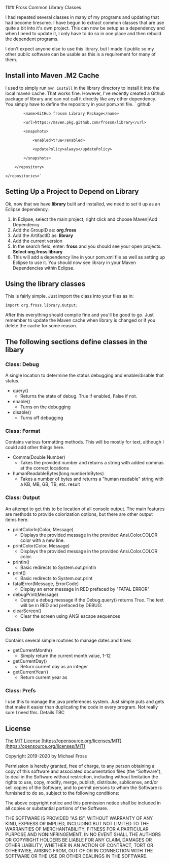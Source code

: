 11## Fross Common Library Classes

I had repeated several classes in many of my programs and updating that had become tiresome.  I have begun to extract common classes that are use quite a bit into it's own project.  This can now be setup as a dependency and when I need to update it, I only have to do so in one place and then rebuild the dependent programs.

I don't expect anyone else to use this library, but I made it public so my other public software can be usable as this is a requirement for many of them.

## Install into Maven .M2 Cache
I used to simply run `mvn install` in the library directory to install it into the local maven cache.  That works fine.  However, I've recently created a Github package of library and can not call it directly like any other dependency.  You simply have to define the repository in your pom.xml file.
`	<!-- Define my custom Github repository where Library lives -->
	<repositories>
		<repository>
			<id>github</id>
			
			<name>GitHub frossm Library Package</name>
			
			<url>https://maven.pkg.github.com/frossm/library</url>
			
			<snapshots>
			
				<enabled>true</enabled>
				
				<updatePolicy>always</updatePolicy>
				
			</snapshots>
			
		</repository>
		
	</repositories>`

## Setting Up a Project to Depend on Library
Ok, now that we have **library** built and installed, we need to set it up as an Eclipse dependency.

 1. In Eclipse, select the main project, right click and choose Maven|Add Dependency
 2. Add the GroupID as: **org.fross**
 3. Add the ArtifactID as: **library**
 4. Add the current version
 5. In the search field, enter: **fross** and you should see your open projects.  **Select org.fross library**
 6. This will add a dependency line in your pom.xml file as well as setting up Eclipse to use it.  You should now see library in your Maven Dependencies within Eclipse.

## Using the library classes
This is fairly simple.  Just import the class into your files as in:

    import org.fross.library.Output;

After this everything should compile fine and you'll be good to go.  Just  remember to update the Maven cache when library is changed or if you delete the cache for some reason.

## The following sections define classes in the libary
### Class: Debug
A single location to determine the status debugging and enable/disable that status.
 - query()
	 - Returns the state of debug.  True if enabled, False if not.
 - enable()
	 - Turns on the debugging
 - disable()
	 - Turns off debugging

### Class: Format
Contains various formatting methods.  This will be mostly for text, although I could add other things here.
 - Comma(Double Number)
	 - Takes the provided number and returns a string with added commas at the correct locations
- humanReadableBytes(long numberInBytes)
	- Takes a number of bytes and returns a "human readable" string with a KB, MB, GB, TB, etc. result

### Class: Output
An attempt to get this to be location of all console output.  The main features are methods to provide colorization options, but there are other output items here.
 - printColorln(Color, Message)
  	 - Displays the provided message in the provided Ansi.Color.COLOR color with a new line.
 - printColor(Color, Message)
	 - Displays the provided message in the provided Ansi.Color.COLOR color.
 - println()
  	 - Basic redirects to System.out.println
 - print()
	 - Basic redirects to System.out.print
 - fatalError(Message, ErrorCode)
	 - Display an error message in RED prefaced by "FATAL ERROR"
 - debugPrint(Message)
	 - Output a debug message if the Debug.query() returns True.  The text will be in RED and prefaced by DEBUG:
 - clearScreen()
	 - Clear the screen using ANSI escape sequences
	 
### Class: Date
Contains several simple routines to manage dates and times
 - getCurrentMonth()
 	- Simply return the current month value, 1-12
 - getCurrentDay()
 	- Return current day as an integer
 - getCurrentYear()
 	- Return current year as

### Class: Prefs
I use this to manage the java preferences system.  Just simple puts and gets that make it easier than duplicating the code in every program.  Not really sure I need this.
Details TBC
	
## License
[The MIT License](https://opensource.org/licenses/MIT)  [https://opensource.org/licenses/MIT](https://opensource.org/licenses/MIT)

Copyright 2019-2020 by Michael Fross

Permission is hereby granted, free of charge, to any person obtaining a copy of this software and associated documentation files (the "Software"), to deal in the Software without restriction, including without limitation the rights to use, copy, modify, merge, publish, distribute, sublicense, and/or sell copies of the Software, and to permit persons to whom the Software is furnished to do so, subject to the following conditions:

The above copyright notice and this permission notice shall be included in all copies or substantial portions of the Software.

THE SOFTWARE IS PROVIDED "AS IS", WITHOUT WARRANTY OF ANY KIND, EXPRESS OR IMPLIED, INCLUDING BUT NOT LIMITED TO THE WARRANTIES OF MERCHANTABILITY, FITNESS FOR A PARTICULAR PURPOSE AND NONINFRINGEMENT. IN NO EVENT SHALL THE AUTHORS OR COPYRIGHT HOLDERS BE LIABLE FOR ANY CLAIM, DAMAGES OR OTHER LIABILITY, WHETHER IN AN ACTION OF CONTRACT, TORT OR OTHERWISE, ARISING FROM, OUT OF OR IN CONNECTION WITH THE SOFTWARE OR THE USE OR OTHER DEALINGS IN THE SOFTWARE.
